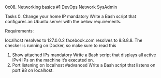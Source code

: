 0x08. Networking basics #1
DevOps
Network
SysAdmin

Tasks
0. Change your home IP
mandatory
Write a Bash script that configures an Ubuntu server with the below requirements.

Requirements:

localhost resolves to 127.0.0.2
facebook.com resolves to 8.8.8.8.
The checker is running on Docker, so make sure to read this
1. Show attached IPs
mandatory
Write a Bash script that displays all active IPv4 IPs on the machine it’s executed on.
2. Port listening on localhost
#advanced
Write a Bash script that listens on port 98 on localhost.

